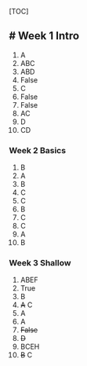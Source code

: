 [TOC]

## # Week 1 Intro



1. A
2. ABC
3. ABD
4. False
5. C
6. False
7. False
8. AC
9. D
10. CD

### Week 2 Basics

1. B
2. A
3. B
4. C
5. C
6. B
7. C
8. C
9. A
10. B

### Week 3 Shallow

1. ABEF
2. True
3. B
4. ~~A~~ C
5. A
6. A
7. ~~False~~
8. ~~D~~
9. BCEH
10. ~~B~~ C